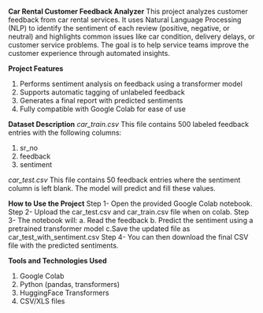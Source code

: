 **Car Rental Customer Feedback Analyzer**
This project analyzes customer feedback from car rental services. It uses Natural Language Processing (NLP) to identify the sentiment of each review (positive, negative, or neutral) and highlights common issues like car condition, delivery delays, or customer service problems. The goal is to help service teams improve the customer experience through automated insights.

**Project Features**
1) Performs sentiment analysis on feedback using a transformer model
2) Supports automatic tagging of unlabeled feedback
3) Generates a final report with predicted sentiments
4) Fully compatible with Google Colab for ease of use

**Dataset Description**
_car_train.csv_
This file contains 500 labeled feedback entries with the following columns:
1) sr_no
2) feedback
3) sentiment

_car_test.csv_
This file contains 50 feedback entries where the sentiment column is left blank. The model will predict and fill these values.

**How to Use the Project**
Step 1- Open the provided Google Colab notebook.
Step 2- Upload the car_test.csv and car_train.csv file when on colab.
Step 3- The notebook will:
        a. Read the feedback
        b. Predict the sentiment using a pretrained transformer model
        c.Save the updated file as car_test_with_sentiment.csv
Step 4- You can then download the final CSV file with the predicted sentiments.

**Tools and Technologies Used**
1. Google Colab
2. Python (pandas, transformers)
3. HuggingFace Transformers
4. CSV/XLS files

